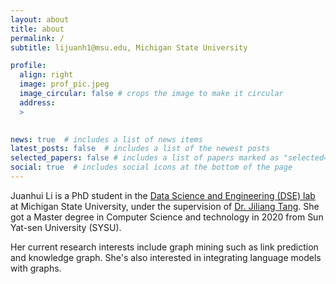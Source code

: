 ```yaml
---
layout: about
title: about
permalink: /
subtitle: lijuanh1@msu.edu, Michigan State University

profile:
  align: right
  image: prof_pic.jpeg
  image_circular: false # crops the image to make it circular
  address: 
  >
   

news: true  # includes a list of news items
latest_posts: false  # includes a list of the newest posts
selected_papers: false # includes a list of papers marked as "selected={true}"
social: true  # includes social icons at the bottom of the page
---
```


Juanhui Li is a PhD student in the [Data Science and Engineering (DSE) lab](http://dse.cse.msu.edu/) at Michigan State University, under the supervision of [Dr. Jiliang Tang](http://www.cse.msu.edu/~tangjili/). She got a Master degree in Computer Science and technology in 2020 from Sun Yat-sen University (SYSU).

Her current research interests include graph mining such as link prediction and knowledge graph. She's also interested in integrating language models with graphs.



<!-- Put your address / P.O. box / other info right below your picture. You can also disable any of these elements by editing `profile` property of the YAML header of your `_pages/about.md`. Edit `_bibliography/papers.bib` and Jekyll will render your [publications page](/al-folio/publications/) automatically. -->

<!-- Link to your social media connections, too. This theme is set up to use [Font Awesome icons](http://fortawesome.github.io/Font-Awesome/) and [Academicons](https://jpswalsh.github.io/academicons/), like the ones below. Add your Facebook, Twitter, LinkedIn, Google Scholar, or just disable all of them. -->
